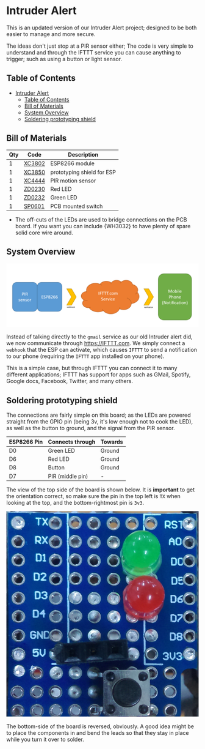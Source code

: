 # Intruder Alert

This is an updated version of our Intruder Alert project; designed to be both easier to manage and more secure.

The ideas don't just stop at a PIR sensor either; The code is very simple to understand and through the IFTTT service you can cause anything to trigger; such as using a button or light sensor.

## Table of Contents

- [Intruder Alert](#Intruder-Alert)
  - [Table of Contents](#Table-of-Contents)
  - [Bill of Materials](#Bill-of-Materials)
  - [System Overview](#System-Overview)
  - [Soldering prototyping shield](#Soldering-prototyping-shield)

## Bill of Materials

| Qty | Code                                    | Description                |
| --- | --------------------------------------- | -------------------------- |
| 1   | [XC3802](http://jaycar.com.au/p/XC3802) | ESP8266 module             |
| 1   | [XC3850](http://jaycar.com.au/p/XC3850) | prototyping shield for ESP |
| 1   | [XC4444](http://jaycar.com.au/p/XC4444) | PIR motion sensor          |
| 1   | [ZD0230](http://jaycar.com.au/p/ZD0230) | Red LED                    |
| 1   | [ZD0232](http://jaycar.com.au/p/ZD0232) | Green LED                  |
| 1   | [SP0601](http://jaycar.com.au/p/SP0601) | PCB mounted switch         |

- The off-cuts of the LEDs are used to bridge connections on the PCB board. If you want you can include {WH3032} to have plenty of spare solid core wire around.

## System Overview

![system](images/system.png)

Instead of talking directly to the `gmail` service as our old Intruder alert did, we now communicate through <https://IFTTT.com>. We simply connect a `webhook` that the ESP can activate, which causes `IFTTT` to send a notification to our phone (requiring the `IFTTT` app installed on your phone).

This is a simple case, but through IFTTT you can connect it to many different applications; IFTTT has support for apps such as GMail, Spotify, Google docs, Facebook, Twitter, and many others.

## Soldering prototyping shield

The connections are fairly simple on this board; as the LEDs are powered straight from the GPIO pin (being 3v, it's low enough not to cook the LED), as well as the button to ground, and the signal from the PIR sensor.

| ESP8266 Pin | Connects through | Towards |
| ----------- | ---------------- | ------- |
| D0          | Green LED        | Ground  |
| D6          | Red LED          | Ground  |
| D8          | Button           | Ground  |
| D7          | PIR (middle pin) | -       |

The view of the top side of the board is shown below. It is **important** to get the orientation correct, so make sure the pin in the top left is `TX` when looking at the top, and the bottom-rightmost pin is `3v3`.

![topside](images/top.jpg)

The bottom-side of the board is reversed, obviously. A good idea might be to place the components in and bend the leads so that they stay in place while you turn it over to solder.